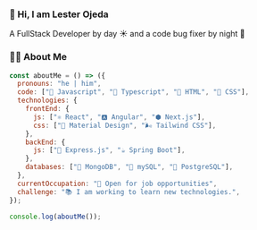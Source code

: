 <!--
<img src="https://raw.githubusercontent.com/MartinHeinz/MartinHeinz/master/wave.gif" width="30px"> 
-->
### 👋 Hi, I am Lester Ojeda 
A FullStack Developer by day ☀️ and a code bug fixer by night 🌙
<!--
![Image](https://github.com/user-attachments/assets/cd7a11e1-b404-443d-8a17-eef1d0b27798)
-->
<!--
```javascript
const aboutMe = {
   pronouns: "he" | "him",
   code: [Javascript, Typescript, HTML, CSS],
   technologies: {
      frontEnd: {
         js: ["React", "Angular","Next.js"],
         css: ["Material Design", "Tailwind CSS"]
      },
      backEnd: {
         js: ["Express.js","Spring Boot"],
      },
      databases: ["MongoDB", "mySQL", "PostgreSQL"],
   },
   currentOccupation: ["open for job opportunities"],
   challenge: "I am working to learn new technologies.",
};
```
-->
### 👨‍💻 About Me

```javascript
const aboutMe = () => ({
  pronouns: "he | him",
  code: ["💛 Javascript", "💙 Typescript", "📄 HTML", "🎨 CSS"],
  technologies: {
    frontEnd: {
      js: ["⚛️ React", "🅰️ Angular", "⬢ Next.js"],
      css: ["🎨 Material Design", "🌬️ Tailwind CSS"],
    },
    backEnd: {
      js: ["🚂 Express.js", "☕ Spring Boot"],
    },
    databases: ["🍃 MongoDB", "🐬 mySQL", "🐘 PostgreSQL"],
  },
  currentOccupation: "🔎 Open for job opportunities",
  challenge: "📚 I am working to learn new technologies.",
});

console.log(aboutMe());
```
<!--
## 👨‍💻 About Me

- 🙋 Pronouns: **he | him**
- 💻 Languages I code in: **Javascript, Typescript, HTML, CSS**
- 🎨 Frontend:
  - ⚛️ React
  - 🅰️ Angular
  - ⬢ Next.js
  - 🎨 Material Design
  - 🌬️ Tailwind CSS
- ⚙️ Backend:
  - 🚂 Express.js
  - ☕ Spring Boot
- 🗄️ Databases:
  - 🍃 MongoDB
  - 🐬 MySQL
  - 🐘 PostgreSQL
- 🔎 Current occupation: **Open for job opportunities**
- 📚 Challenge: **I am working to learn new technologies**
-->
<!--
**lestcop/lestcop** is a ✨ _special_ ✨ repository because its `README.md` (this file) appears on your GitHub profile.

Here are some ideas to get you started:

- 🔭 I’m currently working on ...
- 🌱 I’m currently learning ...
- 👯 I’m looking to collaborate on ...
- 🤔 I’m looking for help with ...
- 💬 Ask me about ...
- 📫 How to reach me: ...
- 😄 Pronouns: ...
- ⚡ Fun fact: ...
-->
